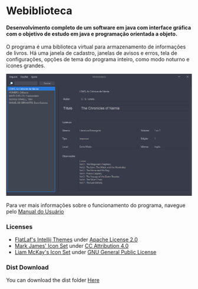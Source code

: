 # Webiblioteca
#### Desenvolvimento completo de um software em java com interface gráfica com o objetivo de estudo em java e programação orientada a objeto.
O programa é uma biblioteca virtual para armazenamento de informações de livros. Há uma janela de cadastro, janelas de avisos e erros, tela de configurações, opções de tema do programa inteiro, como modo noturno e ícones grandes.

![Main Window Image](https://github.com/Treorai/Webiblioteca/blob/main/User%20Manual/00mainscreen.png?raw=true)

Para ver mais informações sobre o funcionamento do programa, navegue pelo [Manual do Usuário](https://github.com/Treorai/Webiblioteca/blob/main/User%20Manual/Manual%20do%20Usu%C3%A1rio.md)

### Licenses

- [FlatLaf's Intellij Themes](https://github.com/JFormDesigner/FlatLaf/tree/main/flatlaf-intellij-themes) under [Apache License 2.0](https://github.com/JFormDesigner/FlatLaf/blob/main/LICENSE)
- [Mark James' Icon Set](https://iconarchive.com/artist/famfamfam.html) under [CC Attribution 4.0](https://creativecommons.org/licenses/by/4.0/)
- [Liam McKay's Icon Set](https://iconarchive.com/artist/wefunction.html) under [GNU General Public License](https://www.gnu.org/licenses/gpl-3.0.html)

### Dist Download
You can download the dist folder [Here](https://drive.google.com/file/d/103tQQPziAf5uMyHWdhS_8jC37NPxjoKi/view?usp=share_link)

